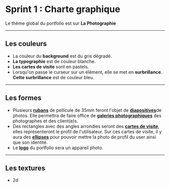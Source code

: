 # Sprint 1 : Charte graphique
Le thème global du portfolio est sur __La Photographie__

---------------------------------------------------------

## Les couleurs
* La couleur du __background__ est du gris dégradé. 
* __La typographie__ est de couleur blanche.
* __Les cartes de visite__ sont en pastels.
* Lorsqu'on passe le curseur sur un élément, elle se met en __surbrillance__. __Cette surbrillance__ est de couleur bleu.

---------------------------------------------------------

## Les formes
* Plusieurs [__rubans__](https://zupimages.net/up/20/28/mbft.jpg) de pellicule de 35mm feront l'objet de [__diapositives__](https://zupimages.net/up/20/28/rb7j.jpg)de photos. 
Elle permettra de faire office de [__galeries photographiques__](https://zupimages.net/up/20/28/ka9c.jpeg) des photographes et des client(e)s.
* Des rectangles avec des angles arrondies seront des [__cartes de visite__](https://zupimages.net/up/20/28/khf7.jpeg), elles représenteront le profil de l'utilisateur.
Sur ces cartes de visite, il y aura des [__ellipses__](https://zupimages.net/up/20/28/e5ns.png) pour pouvoir mettre la photo de profil du user ainsi que son identité.
* Le [__logo__](https://zupimages.net/up/20/28/huqb.png) du portfolio sera un appareil photo.

----------------------------------------------------------

## Les textures
* 2d
